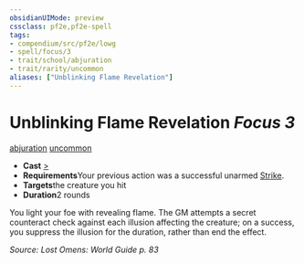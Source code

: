```yaml
---
obsidianUIMode: preview
cssclass: pf2e,pf2e-spell
tags:
- compendium/src/pf2e/lowg
- spell/focus/3
- trait/school/abjuration
- trait/rarity/uncommon
aliases: ["Unblinking Flame Revelation"]
---
```

# Unblinking Flame Revelation *Focus 3*   
[abjuration](abjuration.md)  [uncommon](uncommon.md)  

- **Cast** [>](chapter-9-playing-the-game.md#Actions "Single Action") 
- **Requirements**Your previous action was a successful unarmed [Strike](strike.md).
- **Targets**the creature you hit
- **Duration**2 rounds

You light your foe with revealing flame. The GM attempts a secret counteract check against each illusion affecting the creature; on a success, you suppress the illusion for the duration, rather than end the effect.

*Source: Lost Omens: World Guide p. 83*